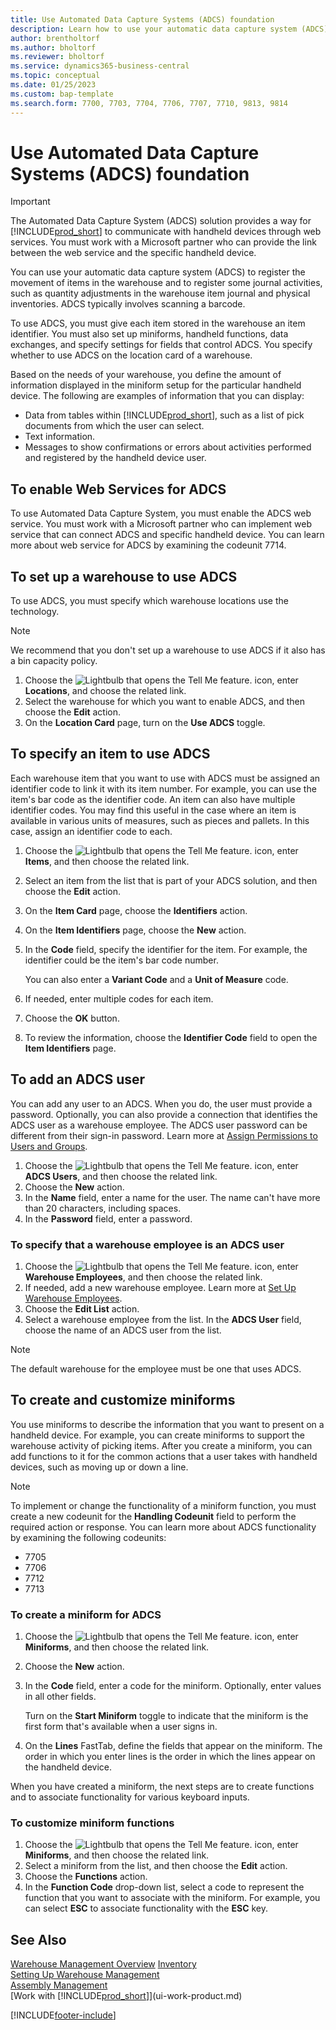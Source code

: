 ```yaml
---
title: Use Automated Data Capture Systems (ADCS) foundation
description: Learn how to use your automatic data capture system (ADCS) to register the movement of items in the warehouse.
author: brentholtorf
ms.author: bholtorf
ms.reviewer: bholtorf
ms.service: dynamics365-business-central
ms.topic: conceptual
ms.date: 01/25/2023
ms.custom: bap-template
ms.search.form: 7700, 7703, 7704, 7706, 7707, 7710, 9813, 9814
---
```

# Use Automated Data Capture Systems (ADCS) foundation

> [!Important]
> The Automated Data Capture System (ADCS) solution provides a way for [!INCLUDE[prod_short](includes/prod_short.md)] to communicate with handheld devices through web services. You must work with a Microsoft partner who can provide the link between the web service and the specific handheld device. 

You can use your automatic data capture system (ADCS) to register the movement of items in the warehouse and to register some journal activities, such as quantity adjustments in the warehouse item journal and physical inventories. ADCS typically involves scanning a barcode.

To use ADCS, you must give each item stored in the warehouse an item identifier. You must also set up miniforms, handheld functions, data exchanges, and specify settings for fields that control ADCS. You specify whether to use ADCS on the location card of a warehouse.

Based on the needs of your warehouse, you define the amount of information displayed in the miniform setup for the particular handheld device. The following are examples of information that you can display:  

- Data from tables within [!INCLUDE[prod_short](includes/prod_short.md)], such as a list of pick documents from which the user can select.  
- Text information.  
- Messages to show confirmations or errors about activities performed and registered by the handheld device user.

## To enable Web Services for ADCS

To use Automated Data Capture System, you must enable the ADCS web service. You must work with a Microsoft partner who can implement web service that can connect ADCS and specific handheld device. You can learn more about web service for ADCS by examining the codeunit 7714. 
 
## To set up a warehouse to use ADCS  

To use ADCS, you must specify which warehouse locations use the technology.  

> [!NOTE]  
> We recommend that you don't set up a warehouse to use ADCS if it also has a bin capacity policy.

1. Choose the ![Lightbulb that opens the Tell Me feature.](media/ui-search/search_small.png "Tell me what you want to do") icon, enter **Locations**, and choose the related link.
2. Select the warehouse for which you want to enable ADCS, and then choose the **Edit** action.
3. On the **Location Card** page, turn on the **Use ADCS** toggle.  

## To specify an item to use ADCS  

Each warehouse item that you want to use with ADCS must be assigned an identifier code to link it with its item number. For example, you can use the item's bar code as the identifier code. An item can also have multiple identifier codes. You may find this useful in the case where an item is available in various units of measures, such as pieces and pallets. In this case, assign an identifier code to each.

1. Choose the ![Lightbulb that opens the Tell Me feature.](media/ui-search/search_small.png "Tell me what you want to do") icon, enter **Items**, and then choose the related link.  
2. Select an item from the list that is part of your ADCS solution, and then choose the **Edit** action.
3. On the **Item Card** page, choose the **Identifiers** action.
4. On the **Item Identifiers** page, choose the **New** action.
5. In the **Code** field, specify the identifier for the item. For example, the identifier could be the item's bar code number.  

    You can also enter a **Variant Code** and a **Unit of Measure** code.  

6. If needed, enter multiple codes for each item.
7. Choose the **OK** button.  
8. To review the information, choose the **Identifier Code** field to open the **Item Identifiers** page.

## To add an ADCS user  

You can add any user to an ADCS. When you do, the user must provide a password. Optionally, you can also provide a connection that identifies the ADCS user as a warehouse employee. The ADCS user password can be different from their sign-in password. Learn more at [Assign Permissions to Users and Groups](ui-define-granular-permissions.md).

1. Choose the ![Lightbulb that opens the Tell Me feature.](media/ui-search/search_small.png "Tell me what you want to do") icon, enter **ADCS Users**, and then choose the related link.  
2. Choose the **New** action.  
3. In the **Name** field, enter a name for the user. The name can't have more than 20 characters, including spaces.  
4. In the **Password** field, enter a password.  

### To specify that a warehouse employee is an ADCS user  

1. Choose the ![Lightbulb that opens the Tell Me feature.](media/ui-search/search_small.png "Tell me what you want to do") icon, enter **Warehouse Employees**, and then choose the related link.  
2. If needed, add a new warehouse employee. Learn more at [Set Up Warehouse Employees](warehouse-how-to-set-up-warehouse-employees.md).  
3. Choose the **Edit List** action.  
4. Select a warehouse employee from the list. In the **ADCS User** field, choose the name of an ADCS user from the list.  

> [!NOTE]  
> The default warehouse for the employee must be one that uses ADCS.

## To create and customize miniforms

You use miniforms to describe the information that you want to present on a handheld device. For example, you can create miniforms to support the warehouse activity of picking items. After you create a miniform, you can add functions to it for the common actions that a user takes with handheld devices, such as moving up or down a line.  

> [!NOTE]
> To implement or change the functionality of a miniform function, you must create a new codeunit for the **Handling Codeunit** field to perform the required action or response. You can learn more about ADCS functionality by examining the following codeunits:
>
> * 7705
> * 7706
> * 7712
> * 7713  

### To create a miniform for ADCS  

1. Choose the ![Lightbulb that opens the Tell Me feature.](media/ui-search/search_small.png "Tell me what you want to do") icon, enter **Miniforms**, and then choose the related link.  
2. Choose the **New** action.  
3. In the **Code** field, enter a code for the miniform. Optionally, enter values in all other fields.  

    Turn on the **Start Miniform** toggle to indicate that the miniform is the first form that's available when a user signs in.  

4. On the **Lines** FastTab, define the fields that appear on the miniform. The order in which you enter lines is the order in which the lines appear on the handheld device.  

When you have created a miniform, the next steps are to create functions and to associate functionality for various keyboard inputs.  

### To customize miniform functions

1. Choose the ![Lightbulb that opens the Tell Me feature.](media/ui-search/search_small.png "Tell me what you want to do") icon, enter **Miniforms**, and then choose the related link.  
2. Select a miniform from the list, and then choose the **Edit** action.  
3. Choose the **Functions** action.  
4. In the **Function Code** drop-down list, select a code to represent the function that you want to associate with the miniform. For example, you can select **ESC** to associate functionality with the **ESC** key.  

## See Also  

[Warehouse Management Overview](design-details-warehouse-management.md)
[Inventory](inventory-manage-inventory.md)  
[Setting Up Warehouse Management](warehouse-setup-warehouse.md)  
[Assembly Management](assembly-assemble-items.md)  
[Work with [!INCLUDE[prod_short](includes/prod_short.md)]](ui-work-product.md)

[!INCLUDE[footer-include](includes/footer-banner.md)]
